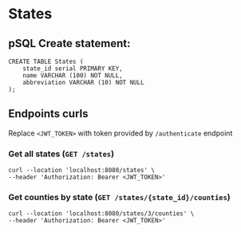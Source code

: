 # States

## pSQL Create statement:
```psql
CREATE TABLE States (
    state_id serial PRIMARY KEY,
    name VARCHAR (100) NOT NULL,
    abbreviation VARCHAR (10) NOT NULL
);
```

## Endpoints curls
Replace `<JWT_TOKEN>` with token provided by `/authenticate` endpoint

### Get all states (`GET /states`)
```
curl --location 'localhost:8080/states' \
--header 'Authorization: Bearer <JWT_TOKEN>'
```

### Get counties by state (`GET /states/{state_id}/counties`)
```
curl --location 'localhost:8080/states/3/counties' \
--header 'Authorization: Bearer <JWT_TOKEN>'

```

